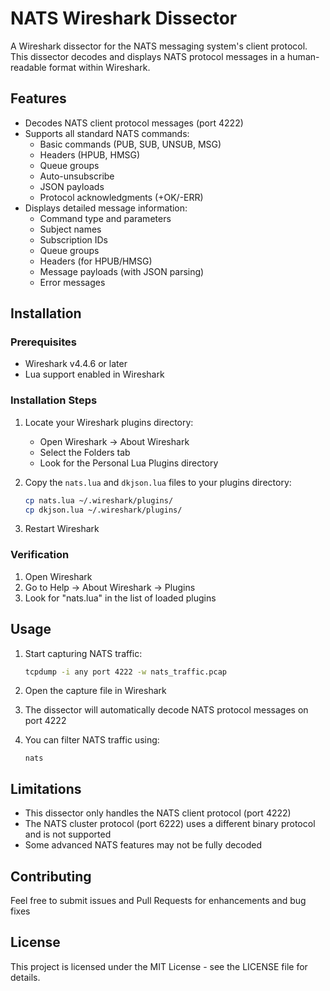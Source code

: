 # NATS Wireshark Dissector

A Wireshark dissector for the NATS messaging system's client protocol. This dissector decodes and displays NATS protocol messages in a human-readable format within Wireshark.

## Features

- Decodes NATS client protocol messages (port 4222)
- Supports all standard NATS commands:
  - Basic commands (PUB, SUB, UNSUB, MSG)
  - Headers (HPUB, HMSG)
  - Queue groups
  - Auto-unsubscribe
  - JSON payloads
  - Protocol acknowledgments (+OK/-ERR)
- Displays detailed message information:
  - Command type and parameters
  - Subject names
  - Subscription IDs
  - Queue groups
  - Headers (for HPUB/HMSG)
  - Message payloads (with JSON parsing)
  - Error messages

## Installation

### Prerequisites

- Wireshark v4.4.6 or later
- Lua support enabled in Wireshark

### Installation Steps

1. Locate your Wireshark plugins directory:
   - Open Wireshark -> About Wireshark
   - Select the Folders tab
   - Look for the Personal Lua Plugins directory

2. Copy the `nats.lua` and `dkjson.lua` files to your plugins directory:
   ```bash
   cp nats.lua ~/.wireshark/plugins/
   cp dkjson.lua ~/.wireshark/plugins/
   ```

3. Restart Wireshark

### Verification

1. Open Wireshark
2. Go to Help -> About Wireshark -> Plugins
3. Look for "nats.lua" in the list of loaded plugins

## Usage

1. Start capturing NATS traffic:
   ```bash
   tcpdump -i any port 4222 -w nats_traffic.pcap
   ```

2. Open the capture file in Wireshark

3. The dissector will automatically decode NATS protocol messages on port 4222

4. You can filter NATS traffic using:
   ```
   nats
   ```

## Limitations

- This dissector only handles the NATS client protocol (port 4222)
- The NATS cluster protocol (port 6222) uses a different binary protocol and is not supported
- Some advanced NATS features may not be fully decoded

## Contributing

Feel free to submit issues and Pull Requests for enhancements and bug fixes

## License

This project is licensed under the MIT License - see the LICENSE file for details.
